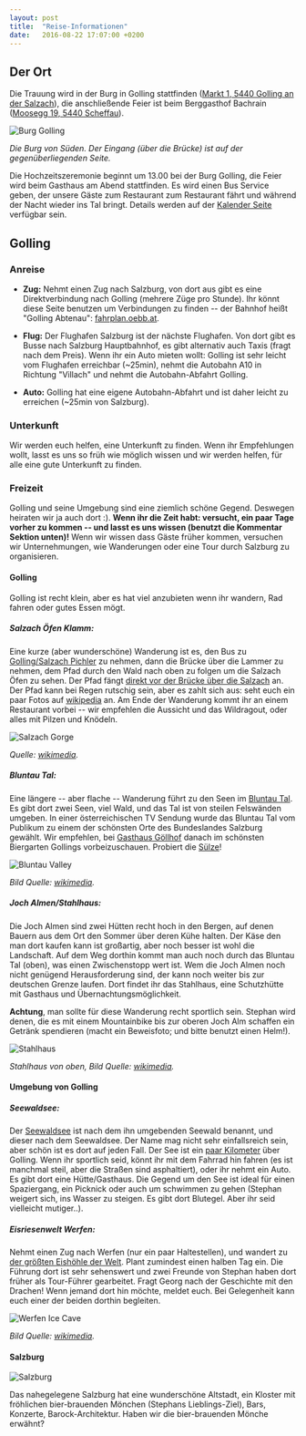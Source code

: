 ```yaml
---
layout: post
title:  "Reise-Informationen"
date:   2016-08-22 17:07:00 +0200
---
```


## Der Ort

Die Trauung wird in der Burg in Golling stattfinden (<a
href="http://www.openstreetmap.org/?mlat=47.59722&mlon=13.16689#map=18/47.59722/13.16689"
target="_blank">Markt 1, 5440 Golling an der Salzach</a>), die
anschlie&szlig;ende Feier ist beim Berggasthof Bachrain (<a
href="http://www.openstreetmap.org/?mlat=47.61012&mlon=13.21610#map=19/47.61012/13.21610"
target="_blank">Moosegg 19, 5440 Scheffau</a>).

![Burg Golling](https://upload.wikimedia.org/wikipedia/commons/thumb/5/59/Castle_Golling_South.jpg/640px-Castle_Golling_South.jpg)

*Die Burg von S&uuml;den. Der Eingang (&uuml;ber die Br&uuml;cke) ist auf der gegen&uuml;berliegenden Seite.*

Die Hochzeitszeremonie beginnt um 13.00 bei der Burg Golling, die Feier wird
beim Gasthaus am Abend stattfinden. Es wird einen Bus Service geben, der unsere
G&auml;ste zum Restaurant zum Restaurant f&auml;hrt und w&auml;hrend der Nacht wieder ins Tal bringt. Details
werden auf der [Kalender Seite](./calendar.hmtl) verf&uuml;gbar sein.

## Golling

### Anreise

 - **Zug:** Nehmt einen Zug nach Salzburg, von dort aus gibt es eine
   Direktverbindung nach Golling (mehrere Z&uuml;ge pro Stunde). Ihr k&ouml;nnt
   diese Seite benutzen um Verbindungen zu finden -- der Bahnhof hei&szlig;t
   "Golling Abtenau": <a href="http://fahrplan.oebb.at/bin/query.exe/en?" target="_blank">fahrplan.oebb.at</a>.
 
 - **Flug:** Der Flughafen Salzburg ist der n&auml;chste Flughafen. Von dort
   gibt es Busse nach Salzburg Hauptbahnhof, es gibt alternativ auch Taxis (fragt nach dem
   Preis). Wenn ihr ein Auto mieten wollt: Golling ist sehr leicht vom Flughafen
   erreichbar (~25min), nehmt die Autobahn A10 in Richtung "Villach" und nehmt
   die Autobahn-Abfahrt Golling.

 - **Auto:** Golling hat eine eigene Autobahn-Abfahrt und ist daher leicht zu
   erreichen (~25min von Salzburg).

### Unterkunft

Wir werden euch helfen, eine Unterkunft zu finden. Wenn ihr Empfehlungen wollt,
lasst es uns so fr&uuml;h wie m&ouml;glich wissen und wir werden helfen,
f&uuml;r alle eine gute Unterkunft zu finden.

### Freizeit

Golling und seine Umgebung sind eine ziemlich sch&ouml;ne Gegend. Deswegen
heiraten wir ja auch dort :). **Wenn ihr die Zeit habt: versucht, ein paar Tage vorher zu
kommen -- und lasst es uns wissen (benutzt die Kommentar Sektion unten)!** Wenn
wir wissen dass G&auml;ste fr&uuml;her kommen, versuchen wir Unternehmungen, wie
Wanderungen oder eine Tour durch Salzburg zu organisieren.

#### Golling

Golling ist recht klein, aber es hat viel anzubieten wenn ihr wandern, Rad
fahren oder gutes Essen m&ouml;gt.

##### **Salzach &Ouml;fen Klamm:**

Eine kurze (aber wundersch&ouml;ne) Wanderung ist es, den Bus zu <a
href="http://www.openstreetmap.org/?mlat=47.58421&mlon=13.18276#map=18/47.58421/13.18276"
target="_blank">Golling/Salzach Pichler</a> zu nehmen, dann die Br&uuml;cke
&uuml;ber die Lammer zu nehmen, dem Pfad durch den Wald nach oben zu folgen um
die Salzach &Ouml;fen zu sehen. Der Pfad f&auml;ngt <a
href="http://www.openstreetmap.org/?mlat=47.57985&mlon=13.18537#map=19/47.57985/13.18537">direkt
vor der Br&uuml;cke &uuml;ber die Salzach</a> an. Der Pfad kann bei Regen
rutschig sein, aber es zahlt sich aus: seht euch ein paar Fotos auf <a
href="https://de.wikipedia.org/wiki/Salzach%C3%B6fen"
target="_blank">wikipedia</a> an. Am Ende der Wanderung kommt ihr an einem
Restaurant vorbei -- wir empfehlen die Aussicht und das Wildragout, oder alles
mit Pilzen und Kn&ouml;deln.

![Salzach Gorge](https://upload.wikimedia.org/wikipedia/commons/thumb/3/3f/Salzachoefen_20040828.jpg/311px-Salzachoefen_20040828.jpg)

*Quelle: <a href="https://upload.wikimedia.org/wikipedia/commons/thumb/3/3f/Salzachoefen_20040828.jpg">wikimedia</a>.*

##### **Bluntau Tal:**

Eine l&auml;ngere -- aber flache -- Wanderung f&uuml;hrt zu den Seen im <a
href="http://www.openstreetmap.org/?mlat=47.5776&mlon=13.1396#map=16/47.5776/13.1396"
target="_blank">Bluntau Tal</a>. Es gibt dort zwei Seen, viel Wald, und das Tal
ist von steilen Felsw&auml;nden umgeben. In einer &ouml;sterreichischen TV
Sendung wurde das Bluntau Tal vom Publikum zu einem der sch&ouml;nsten Orte des
Bundeslandes Salzburg gew&auml;hlt. Wir empfehlen, bei <a
href="http://www.gasthof-goellhof.at/" target="_blank">Gasthaus G&ouml;llhof</a>
danach im sch&ouml;nsten Biergarten Gollings vorbeizuschauen. Probiert die <a
href="https://de.wikipedia.org/wiki/S%C3%BClze" target="_blank">Sülze</a>!

![Bluntau Valley](https://upload.wikimedia.org/wikipedia/commons/thumb/b/b7/Bluntausee.JPG/320px-Bluntausee.JPG)

*Bild Quelle: <a href="https://commons.wikimedia.org/wiki/File:Bluntausee.JPG">wikimedia</a>.*

##### **Joch Almen/Stahlhaus:**

Die Joch Almen sind zwei H&uuml;tten recht hoch in den Bergen, auf denen Bauern
aus dem Ort den Sommer &uuml;ber deren K&uuml;he halten. Der K&auml;se den man
dort kaufen kann ist gro&szlig;artig, aber noch besser ist wohl die Landschaft.
Auf dem Weg dorthin kommt man auch noch durch das Bluntau Tal (oben), was einen
Zwischenstopp wert ist. Wem die Joch Almen noch nicht gen&uuml;gend
Herausforderung sind, der kann noch weiter bis zur deutschen Grenze laufen. Dort
findet ihr das Stahlhaus, eine Schutzh&uuml;tte mit Gasthaus und
&Uuml;bernachtungsm&ouml;glichkeit.

**Achtung**, man sollte f&uuml;r diese Wanderung recht sportlich sein. Stephan
wird denen, die es mit einem Mountainbike bis zur oberen Joch Alm schaffen ein
Getr&auml;nk spendieren (macht ein Beweisfoto; und bitte benutzt einen Helm!).

![Stahlhaus](https://upload.wikimedia.org/wikipedia/commons/thumb/d/d3/Schneibstein_Blick_hinab_ins_Torrener_Joch_mit_Stahlhaus.jpg/640px-Schneibstein_Blick_hinab_ins_Torrener_Joch_mit_Stahlhaus.jpg?uselang=de)

*Stahlhaus von oben, Bild Quelle: <a href="https://commons.wikimedia.org/wiki/Category:Carl-von-Stahl-Haus?uselang=de#/media/File:Schneibstein_Blick_hinab_ins_Torrener_Joch_mit_Stahlhaus.jpg">wikimedia</a>.*

#### Umgebung von Golling

##### **Seewaldsee:**

Der <a
href="http://mein.salzburg.com/fotoblog/heimat/2014/08/der-seewaldsee-3.html"
target="_blank">Seewaldsee</a> ist nach dem ihn umgebenden Seewald benannt, und
dieser nach dem Seewaldsee. Der Name mag nicht sehr einfallsreich sein, aber
sch&ouml;n ist es dort auf jeden Fall. Der See ist ein <a
href="http://www.openstreetmap.org/?mlat=47.6270&mlon=13.2751#map=16/47.6270/13.2751"
target="_blank">paar Kilometer</a> &uuml;ber Golling. Wenn ihr sportlich seid,
k&ouml;nnt ihr mit dem Fahrrad hin fahren (es ist manchmal steil, aber die
Stra&szlig;en sind asphaltiert), oder ihr nehmt ein Auto. Es gibt dort eine
H&uuml;tte/Gasthaus. Die Gegend um den See ist ideal f&uuml;r einen Spaziergang,
ein Picknick oder auch um schwimmen zu gehen (Stephan weigert sich, ins Wasser
zu steigen. Es gibt dort Blutegel. Aber ihr seid vielleicht mutiger..).

##### **Eisriesenwelt Werfen:**

Nehmt einen Zug nach Werfen (nur ein paar Haltestellen), und wandert zu <a
href="https://en.wikipedia.org/wiki/Eisriesenwelt" target="_blank">der
gr&ouml;&szlig;ten Eish&ouml;hle der Welt</a>. Plant zumindest einen halben Tag
ein. Die F&uuml;hrung dort ist sehr sehenswert und zwei Freunde von Stephan
haben dort fr&uuml;her als Tour-F&uuml;hrer gearbeitet. Fragt Georg nach der
Geschichte mit den Drachen! Wenn jemand dort hin m&ouml;chte, meldet euch. Bei
Gelegenheit kann euch einer der beiden dorthin begleiten.

![Werfen Ice Cave](https://upload.wikimedia.org/wikipedia/commons/thumb/4/44/Eisriesenwelt_Werfen_Austria_02.jpg/640px-Eisriesenwelt_Werfen_Austria_02.jpg)

*Bild Quelle: <a href="https://commons.wikimedia.org/wiki/File:Eisriesenwelt_Werfen_Austria_02.jpg">wikimedia</a>.*

#### Salzburg

![Salzburg](https://upload.wikimedia.org/wikipedia/commons/6/6d/Old_Town_Salzburg_across_the_Salzach_river.jpg)

Das nahegelegene Salzburg hat eine wundersch&ouml;ne Altstadt, ein Kloster mit
fr&ouml;hlichen bier-brauenden M&ouml;nchen (Stephans Lieblings-Ziel),
Bars, Konzerte, Barock-Architektur. Haben wir die bier-brauenden M&ouml;nche
erw&auml;hnt?

